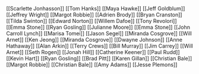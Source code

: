 [[Scarlette Jonhasson]]
[[Tom Hanks]]
[[Maya Hawke]]
[[Jeff Goldblum]]
[[Jeffrey Wright]]
[[Margot Robbie]]
[[Adrien Brody]]
[[Bryan Cranston]]
[[Tilda Swinton]]
[[Edward Norton]]
[[Willem Dafoe]]
[[Tony Revolori]]
[[Emma Stone]]
[[Ryan Gosling]]
[[Julianne Moore]]
[[Emma Stone]]
[[John Carroll Lynch]]
[[Marisa Tomei]]
[[Jason Segel]]
[[Miranda Cosgrove]]
[[Will Arnet]]
[[Ken Jeong]]
[[Miranda Cosgrove]]
[[Dwayne Johnson]]
[[Anne Hathaway]]
[[Alan Arkin]]
[[Terry Crews]]
[[Bill Murray]]
[[Jim Carrey]]
[[Will Arnet]]
[[Seth Rogen]]
[[Jonah Hill]]
[[Catherine Keener]]
[[Paul Rudd]]
[[Kevin Hart]]
[[Ryan Gosling]]
[[Brad Pitt]]
[[Karen Gillan]]
[[Christian Bale]]
[[Margot Robbie]]
[[Christian Bale]]
[[Amy Adams]]
[[Jesse Plemons]]
